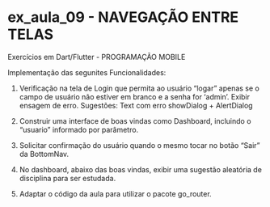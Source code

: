 # ex_aula_09 - NAVEGAÇÃO ENTRE TELAS

Exercícios em Dart/Flutter - PROGRAMAÇÃO MOBILE

Implementação das segunites Funcionalidades:

1. Verificação na tela de Login que permita ao
usuário “logar” apenas se o campo de usuário não
estiver em branco e a senha for ‘admin’.
Exibir ensagem de erro. Sugestões:
Text com erro
showDialog + AlertDialog

2. Construir uma interface de boas vindas como
Dashboard, incluindo o “usuario” informado por
parâmetro.

3. Solicitar confirmação do usuário quando o mesmo
tocar no botão “Sair” da BottomNav.

4. No dashboard, abaixo das boas vindas,
exibir uma sugestão aleatória de disciplina
para ser estudada.

5. Adaptar o código da aula para utilizar o
pacote go_router.
